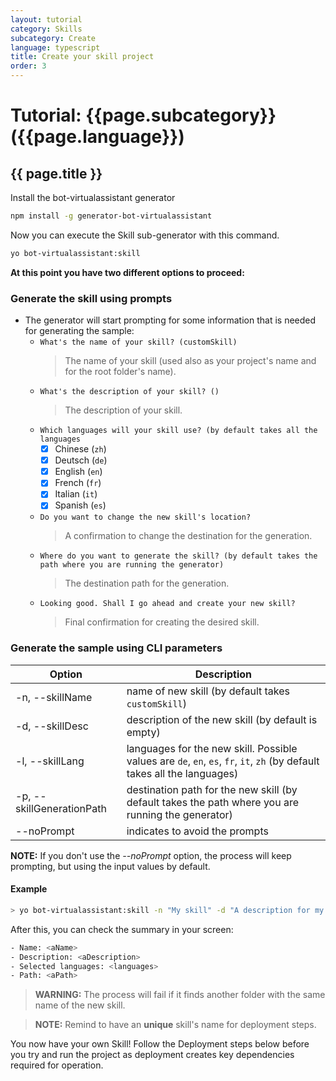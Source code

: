 ```yaml
---
layout: tutorial
category: Skills
subcategory: Create
language: typescript
title: Create your skill project
order: 3
---
```


# Tutorial: {{page.subcategory}} ({{page.language}})

## {{ page.title }}

Install the bot-virtualassistant generator

```bash
npm install -g generator-bot-virtualassistant
```

Now you can execute the Skill sub-generator with this command.

```bash
yo bot-virtualassistant:skill
```

**At this point you have two different options to proceed:**

### Generate the skill using prompts

- The generator will start prompting for some information that is needed for generating the sample:
  - `What's the name of your skill? (customSkill)`
    > The name of your skill (used also as your project's name and for the root folder's name).
  - `What's the description of your skill? ()`
    > The description of your skill.
  - `Which languages will your skill use? (by default takes all the languages`
    - [x] Chinese (`zh`)
    - [x] Deutsch (`de`)
    - [x] English (`en`)
    - [x] French (`fr`)
    - [x] Italian (`it`)
    - [x] Spanish (`es`)
  - `Do you want to change the new skill's location?`
    > A confirmation to change the destination for the generation.
  - `Where do you want to generate the skill? (by default takes the path where you are running the generator)`
    > The destination path for the generation.
  - `Looking good. Shall I go ahead and create your new skill?`
    > Final confirmation for creating the desired skill.

### Generate the sample using CLI parameters

| Option                            | Description                                                                                                  |
|-----------------------------------|--------------------------------------------------------------------------------------------------------------|
| -n, --skillName <name>              | name of new skill (by default takes `customSkill`)                                                          |
| -d, --skillDesc <description>       | description of the new skill (by default is empty) |
| -l, --skillLang <array of languages>| languages for the new skill. Possible values are `de`, `en`, `es`, `fr`, `it`, `zh` (by default takes all the languages)|
| -p, --skillGenerationPath <path>    | destination path for the new skill (by default takes the path where you are running the generator)            |
| --noPrompt                        | indicates to avoid the prompts                                                                               |

**NOTE:** If you don't use the _--noPrompt_ option, the process will keep prompting, but using the input values by default.

#### Example

```bash
> yo bot-virtualassistant:skill -n "My skill" -d "A description for my new skill" -l "en" -p "\aPath" --noPrompt
```

After this, you can check the summary in your screen:

```bash
- Name: <aName>
- Description: <aDescription>
- Selected languages: <languages>
- Path: <aPath>
```

>**WARNING:** The process will fail if it finds another folder with the same name of the new skill.

>**NOTE:** Remind to have an **unique** skill's name for deployment steps. 

You now have your own Skill! Follow the Deployment steps below before you try and run the project as deployment creates key dependencies required for operation.
